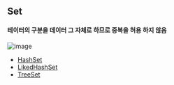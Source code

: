 ## Set
#### 테이터의 구분을 데이터 그 자체로 하므로 중복을 허용 하지 않음 

![image](https://user-images.githubusercontent.com/11780795/153625114-38043c3b-7272-47c2-99d4-386aa6b06dee.png)

* [HashSet](https://github.com/hyomee/JAVA_EDU/tree/main/Collection/src/com/hyomee/collection/set/hashSet)
* [LikedHashSet](https://github.com/hyomee/JAVA_EDU/tree/main/Collection/src/com/hyomee/collection/set/linkedHashSet)
* [TreeSet](https://github.com/hyomee/JAVA_EDU/tree/main/Collection/src/com/hyomee/collection/set/treeSet)

